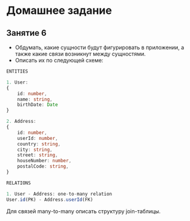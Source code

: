 # Домашнее задание

## Занятие 6

- Обдумать, какие сущности будут фигурировать в приложении, а также какие связи возникнут между сущностями.
- Описать их по следующей схеме:
``` ts
ENTITIES

1. User:
{
    id: number,
    name: string,
    birthDate: Date
}

2. Address:
{
    id: number,
    userId: number,
    country: string,
    city: string,
    street: string,
    houseNumber: number,
    postalCode: string,
}
```
``` ts
RELATIONS

1. User - Address: one-to-many relation
User.id(PK) - Address.userId(FK)

```

Для связей many-to-many описать структуру join-таблицы.

